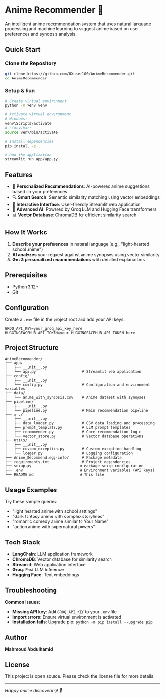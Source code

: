 # Anime Recommender 🎌

An intelligent anime recommendation system that uses natural language processing and machine learning to suggest anime based on user preferences and synopsis analysis.

## Quick Start

### Clone the Repository
```bash
git clone https://github.com/0Xuser100/AnimeRecommender.git
cd AnimeRecommender
```

### Setup & Run
```bash
# Create virtual environment
python -m venv venv

# Activate virtual environment
# Windows:
venv\Scripts\activate
# Linux/Mac:
source venv/bin/activate

# Install dependencies
pip install -e .

# Run the application
streamlit run app/app.py
```

## Features

- 🎯 **Personalized Recommendations**: AI-powered anime suggestions based on your preferences
- 🔍 **Smart Search**: Semantic similarity matching using vector embeddings
- 🚀 **Interactive Interface**: User-friendly Streamlit web application
- 🤖 **Advanced AI**: Powered by Groq LLM and Hugging Face transformers
- 📊 **Vector Database**: ChromaDB for efficient similarity search

## How It Works

1. **Describe your preferences** in natural language (e.g., "light-hearted school anime")
2. **AI analyzes** your request against anime synopses using vector similarity
3. **Get 3 personalized recommendations** with detailed explanations

## Prerequisites

- Python 3.12+
- Git

## Configuration

Create a `.env` file in the project root and add your API keys:
```env
GROQ_API_KEY=your_groq_api_key_here
HUGGINGFACEHUB_API_TOKEN=your_HUGGINGFACEHUB_API_TOKEN_here
```

## Project Structure

```
AnimeRecommender/
├── app/
│   ├── __init__.py
│   └── app.py                     # Streamlit web application
├── config/
│   ├── __init__.py
│   └── config.py                  # Configuration and environment variables
├── data/
│   └── anime_with_synopsis.csv    # Anime dataset with synopses
├── pipeline/
│   ├── __init__.py
│   └── pipeline.py                # Main recommendation pipeline
├── src/
│   ├── __init__.py
│   ├── data_loader.py             # CSV data loading and processing
│   ├── prompt_template.py         # LLM prompt templates
│   ├── recommender.py             # Core recommendation logic
│   └── vector_store.py            # Vector database operations
├── utils/
│   ├── __init__.py
│   ├── custom_exception.py        # Custom exception handling
│   └── logger.py                  # Logging configuration
├── Anime_Recommend.egg-info/      # Package metadata
├── requirements.txt               # Project dependencies
├── setup.py                      # Package setup configuration
├── .env                          # Environment variables (API keys)
└── README.md                     # This file
```

## Usage Examples

Try these sample queries:
- "light hearted anime with school settings"
- "dark fantasy anime with complex storylines"  
- "romantic comedy anime similar to Your Name"
- "action anime with supernatural powers"

## Tech Stack

- **LangChain**: LLM application framework
- **ChromaDB**: Vector database for similarity search  
- **Streamlit**: Web application interface
- **Groq**: Fast LLM inference
- **Hugging Face**: Text embeddings

## Troubleshooting

**Common Issues:**
- **Missing API key**: Add `GROQ_API_KEY` to your `.env` file
- **Import errors**: Ensure virtual environment is activated
- **Installation fails**: Upgrade pip: `python -m pip install --upgrade pip`

## Author

**Mahmoud Abdulhamid**

## License

This project is open source. Please check the license file for more details.

---

*Happy anime discovering! 🎌*
